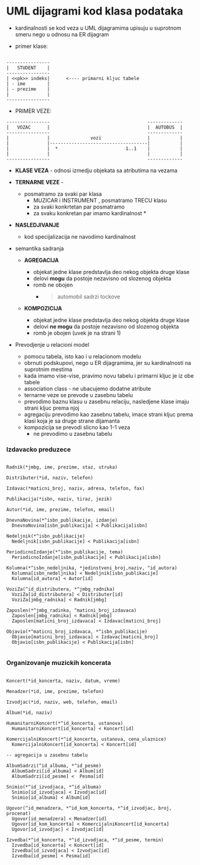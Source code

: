 # UML dijagrami kod klasa podataka 

- kardinalnosti se kod veza u UML dijagramima upisuju u suprotnom smeru nego u odnosu na ER dijagram

- primer klase:

```

----------------
|   STUDENT    |
----------------
| <<pk>> indeks|      <---- primarni kljuc tabele
| - ime        |
| - prezime    |
|              |
----------------

```

- PRIMER VEZE:

```
----------------                                    -------------
|   VOZAC      |                                    |  AUTOBUS  |
----------------                                    -------------
|              |               vozi                 |           |
|              |------------------------------------|           |
|              |  *                         1..1    |           |
|              |                                    |           |
----------------                                    -------------

```

- **KLASE VEZA** - odnosi izmedju objekata sa atributima na vezama

- **TERNARNE VEZE** - 
  - posmatramo za svaki par klasa 
    - MUZICAR i INSTRUMENT , posmatramo TRECU klasu 
    - za svaki konkrtetan par posmatramo 
    - za svaku konkretan par imamo kardinalnost *

- **NASLEDJIVANJE**
  - kod specijalizacija ne navodimo kardinalnost
  
- semantika sadranja
  - **AGREGACIJA**
    - objekat jedne klase predstavlja deo nekog objekta druge klase
    - delovi **mogu** da postoje nezavisno od slozenog objekta
    - romb ne obojen 
      - >automobil sadrzi tockove

  - **KOMPOZICIJA**
    - objekat jedne klase predstavlja deo nekog objekta druge klase 
    - delovi **ne mogu** da postoje nezavisno od slozenog objekta
    - romb je obojen (uvek je na strani 1)
    
- Prevodjenje u relacioni model
  - pomocu tabela, isto kao i u relacionom modelu
  - obrnuti podskupovi, nego u ER dijagramima, jer su kardinalnosti na suprotnim mestima
  - kada imamo vise-vise, pravimo novu tabelu i primarni kljuc je iz obe tabele
  - association class - ne ubacujemo dodatne atribute 
  - ternarne veze se prevode u zasebnu tabelu 
  - prevodimo baznu klasu u zasebnu relaciju, nasledjene klase imaju strani kljuc prema njoj
  - agregaciju prevodimo kao zasebnu tabelu, imace strani kljuc prema klasi koja je sa druge strane dijamanta 
  - kompozicija se prevodi slicno kao 1-1 veza
    - ne prevodimo u zasebnu tabelu

### Izdavacko preduzece

```

Radnik(*jmbg, ime, prezime, staz, struka)

Distributer(*id, naziv, telefon)

Izdavac(*maticni_broj, naziv, adresa, telefon, fax)

Publikacija(*isbn, naziv, tiraz, jezik)

Autor(*id, ime, prezime, telefon, email)

DnevnaNovina(*^isbn_publikacije, izdanje)
  DnevnaNovina[isbn_publikacija] < Publikacija[isbn]

Nedeljnik(*^isbn_publikacije)
  Nedeljnik[isbn_publikacije] < Publikacija[isbn]

PeriodicnoIzdanje(*^isbn_publikacije, tema)
  PeriodicnoIzdanje[isbn_publikacije] < Publikacija[isbn]

Kolumna(*^isbn_nedeljnika, *jedinstveni_broj,naziv, ^id_autora)
  Kolumna[isbn_nedeljnika] < Nedeljnik[isbn_publikacije]  
  Kolumna[id_autora] < Autor[id]

VoziZa(^id_distributera, *^jmbg_radnika)
  VoziZa[id_distributera] < Distributer[id]
  VoziZa[jmbg_radnika] < Radnik[jmbg]

Zaposlen(*^jmbg_radinka, ^maticni_broj_izdavaca)
  Zaposlen[jmbg_radnika] < Radnik[jmbg]
  Zaposlen[maticni_broj_izdavaca] < Izdavac[maticni_broj]

Objavio(*^maticni_broj_izdavaca, *^isbn_publikacije)
  Objavio[maticni_broj_izdavaca] < Izdavac[maticni_broj]
  Objavio[isbn_publikacije] < Publikacija[isbn]


```
 

### Organizovanje muzickih koncerata

```

Koncert(*id_koncerta, naziv, datum, vreme)

Menadzer(*id, ime, prezime, telefon)

Izvodjac(*id, naziv, web, telefon, email)

Album(*id, naziv)

HumanitarniKoncert(*^id_koncerta, ustanova)
  HumanitarniKoncert[id_koncerta] < Koncert[id]

KomercijalniKoncert(*^id_koncerta, ustanova, cena_ulaznice)
  KomercijalniKoncert[id_koncerta] < Koncert[id]

-- agregacija u zasebnu tabelu

AlbumSadrzi(^id_albuma, *^id_pesme)
  AlbumSadrzi[id_albuma] < Album[id] 
  AlbumSadrzi[id_pesme] <  Pesma[id]

Snimio(*^id_izvodjaca, *^id_albuma)
  Snimio[id_izvodjaca] < Izvodjac[id]
  Snimio[id_albuma] < Album[id]

Ugovor(^id_menadzera, *^id_kom_koncerta, *^id_izvodjac, broj, procenat)
  Ugovor[id_menadzera] < Menadzer[id]
  Ugovor[id_kom_koncerta] < KomercijalniKoncert[id_koncerta]
  Ugovor[id_izvodjac] < Izvodjac[id]

Izvedba(*^id_koncerta, *^id_izvodjaca, *^id_pesme, termin)
  Izvedba[id_koncerta] < Koncert[id]
  Izvedba[id_izvodjaca] < Izvodjac[id]
  Izvedba[id_pesme] < Pesma[id]


```